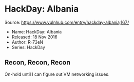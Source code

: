 # HackDay: Albania
Source: https://www.vulnhub.com/entry/hackday-albania,167/

* Name: HackDay: Albania
* Released: 18 Nov 2016
* Author: R-73eN
* Series: HackDay

## Recon, Recon, Recon

On-hold until I can figure out VM networking issues.


